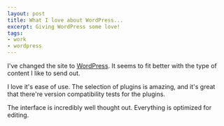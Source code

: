 ```yaml
---
layout: post
title: What I love about WordPress...
excerpt: Giving WordPress some love!
tags:
- work
- wordpress
---
```

I've changed the site to <a title="WordPress home page" href="http://www.wordpress.org/" target="_blank">WordPress</a>. It seems to fit better with the type of content I like to send out.

I love it's ease of use. The selection of plugins is amazing, and it's great that there're version compatibility tests for the plugins.

The interface is incredibly well thought out. Everything is optimized for editing.
